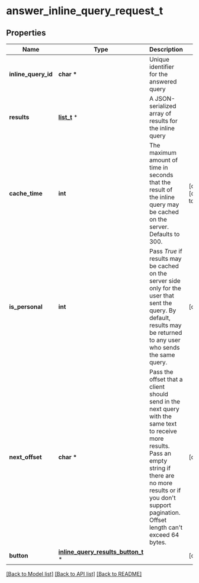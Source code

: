 # answer_inline_query_request_t

## Properties
Name | Type | Description | Notes
------------ | ------------- | ------------- | -------------
**inline_query_id** | **char \*** | Unique identifier for the answered query | 
**results** | [**list_t**](inline_query_result.md) \* | A JSON-serialized array of results for the inline query | 
**cache_time** | **int** | The maximum amount of time in seconds that the result of the inline query may be cached on the server. Defaults to 300. | [optional] [default to 300]
**is_personal** | **int** | Pass *True* if results may be cached on the server side only for the user that sent the query. By default, results may be returned to any user who sends the same query. | [optional] 
**next_offset** | **char \*** | Pass the offset that a client should send in the next query with the same text to receive more results. Pass an empty string if there are no more results or if you don&#39;t support pagination. Offset length can&#39;t exceed 64 bytes. | [optional] 
**button** | [**inline_query_results_button_t**](inline_query_results_button.md) \* |  | [optional] 

[[Back to Model list]](../README.md#documentation-for-models) [[Back to API list]](../README.md#documentation-for-api-endpoints) [[Back to README]](../README.md)


